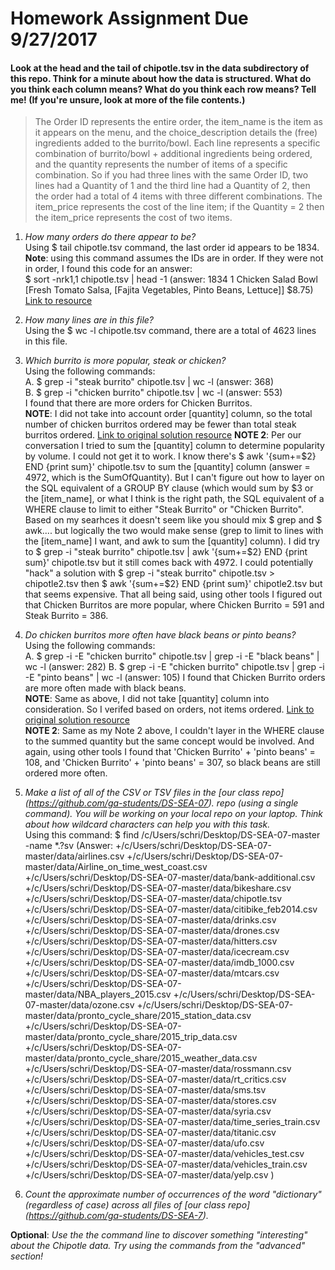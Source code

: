 # Homework Assignment Due 9/27/2017

#### Look at the head and the tail of chipotle.tsv in the data subdirectory of this repo. Think for a minute about how the data is structured. What do you think each column means? What do you think each row means? Tell me! (If you're unsure, look at more of the file contents.)  

> The Order ID represents the entire order, the item_name is the item as it appears on the menu, and the choice_description details the (free) ingredients added to the burrito/bowl. Each line represents a specific combination of burrito/bowl + additional ingredients being ordered, and the quantity represents the number of items of a specific combination. So if you had three lines with the same Order ID, two lines had a Quantity of 1 and the third line had a Quantity of 2, then the order had a total of 4 items with three different combinations. The item_price represents the cost of the line item; if the Quantity = 2 then the item_price represents the cost of two items.  


1. *How many orders do there appear to be?*  
    Using $ tail chipotle.tsv command, the last order id appears to be 1834.  
    **Note**: using this command assumes the IDs are in order. If they were not in order, I found this code for an answer:  
    $ sort -nrk1,1 chipotle.tsv | head -1 (answer: 1834    1       Chicken Salad Bowl      [Fresh Tomato Salsa, [Fajita Vegetables, Pinto Beans, Lettuce]] $8.75)
     [Link to resource](https://unix.stackexchange.com/questions/170204/find-the-max-value-of-column-1-and-print-respective-record-from-column-2-from-fi)
    
2. *How many lines are in this file?*  
    Using the $ wc -l chipotle.tsv command, there are a total of 4623 lines in this file.

3. *Which burrito is more popular, steak or chicken?*  
    Using the following commands:  
    A. $ grep -i "steak burrito" chipotle.tsv | wc -l   (answer: 368)  
    B. $ grep -i "chicken burrito" chipotle.tsv | wc -l (answer: 553)  
    I found that there are more orders for Chicken Burritos.   
    **NOTE**: I did not take into account order [quantity] column, so the total number of chicken burritos ordered may be fewer than total steak burritos ordered.
  [Link to original solution resource](https://unix.stackexchange.com/questions/291225/count-the-number-of-lines-found-by-grep)
    **NOTE 2**: Per our conversation I tried to sum the [quantity] column to determine popularity by volume. I could not get it to work.
    I know there's $ awk '{sum+=$2} END {print sum}' chipotle.tsv to sum the [quantity] column (answer = 4972, which is the
    SumOfQuantity). But I can't figure out how to layer on the SQL equivalent of a GROUP BY clause (which would sum by $3 or the
    [item_name], or what I think is the right path, the SQL equivalent of a WHERE clause to limit to either "Steak Burrito" or "Chicken
    Burrito". Based on my searhces it doesn't seem like you should mix $ grep and $ awk.... but logically the two would make sense (grep
    to limit to lines with the [item_name] I want, and awk to sum the [quantity] column). I did try to $ grep -i "steak burrito"
    chipotle.tsv |  awk '{sum+=$2} END {print sum}' chipotle.tsv but it still comes back with 4972. I could potentially "hack" a
    solution with $ grep -i "steak burrito" chipotle.tsv > chipotle2.tsv then $ awk '{sum+=$2} END {print sum}' chipotle2.tsv but that
    seems expensive. That all being said, using other tools I figured out that Chicken Burritos are more popular,  where Chicken Burrito
    = 591 and Steak Burrito = 386.
  
4. *Do chicken burritos more often have black beans or pinto beans?*  
    Using the following commands:  
    A. $ grep -i -E "chicken burrito" chipotle.tsv | grep -i -E "black beans" | wc -l (answer: 282)
    B. $ grep -i -E "chicken burrito" chipotle.tsv | grep -i -E "pinto beans" | wc -l (answer: 105)
    I found that Chicken Burrito orders are more often made with black beans.  
    **NOTE**: Same as above, I did not take [quantity] column into consideration. So I verifed based on orders, not items ordered.
    [Link to original solution resource](http://www.thegeekstuff.com/2011/10/grep-or-and-not-operators/)  
    **NOTE 2**: Same as my Note 2 above, I couldn't layer in the WHERE clause to the summed quantity but the same concept would be involved. And again, using other tools I found that 'Chicken Burrito' + 'pinto beans' = 108, and 'Chicken Burrito' + 'pinto beans' = 307, so black beans are still ordered more often.

5. *Make a list of all of the CSV or TSV files in the [our class repo] (https://github.com/ga-students/DS-SEA-07). repo (using a single command). You will be working on your local repo on your laptop. Think about how wildcard characters can help you with this task.*  
    Using this command: $ find /c/Users/schri/Desktop/DS-SEA-07-master -name *.?sv
    (Answer: 
    +/c/Users/schri/Desktop/DS-SEA-07-master/data/airlines.csv
    +/c/Users/schri/Desktop/DS-SEA-07-master/data/Airline_on_time_west_coast.csv
    +/c/Users/schri/Desktop/DS-SEA-07-master/data/bank-additional.csv
    +/c/Users/schri/Desktop/DS-SEA-07-master/data/bikeshare.csv
    +/c/Users/schri/Desktop/DS-SEA-07-master/data/chipotle.tsv
    +/c/Users/schri/Desktop/DS-SEA-07-master/data/citibike_feb2014.csv
    +/c/Users/schri/Desktop/DS-SEA-07-master/data/drinks.csv
    +/c/Users/schri/Desktop/DS-SEA-07-master/data/drones.csv
    +/c/Users/schri/Desktop/DS-SEA-07-master/data/hitters.csv
    +/c/Users/schri/Desktop/DS-SEA-07-master/data/icecream.csv
    +/c/Users/schri/Desktop/DS-SEA-07-master/data/imdb_1000.csv
    +/c/Users/schri/Desktop/DS-SEA-07-master/data/mtcars.csv
    +/c/Users/schri/Desktop/DS-SEA-07-master/data/NBA_players_2015.csv
    +/c/Users/schri/Desktop/DS-SEA-07-master/data/ozone.csv
    +/c/Users/schri/Desktop/DS-SEA-07-master/data/pronto_cycle_share/2015_station_data.csv
    +/c/Users/schri/Desktop/DS-SEA-07-master/data/pronto_cycle_share/2015_trip_data.csv
    +/c/Users/schri/Desktop/DS-SEA-07-master/data/pronto_cycle_share/2015_weather_data.csv
    +/c/Users/schri/Desktop/DS-SEA-07-master/data/rossmann.csv
    +/c/Users/schri/Desktop/DS-SEA-07-master/data/rt_critics.csv
    +/c/Users/schri/Desktop/DS-SEA-07-master/data/sms.tsv
    +/c/Users/schri/Desktop/DS-SEA-07-master/data/stores.csv
    +/c/Users/schri/Desktop/DS-SEA-07-master/data/syria.csv
    +/c/Users/schri/Desktop/DS-SEA-07-master/data/time_series_train.csv
    +/c/Users/schri/Desktop/DS-SEA-07-master/data/titanic.csv
    +/c/Users/schri/Desktop/DS-SEA-07-master/data/ufo.csv
    +/c/Users/schri/Desktop/DS-SEA-07-master/data/vehicles_test.csv
    +/c/Users/schri/Desktop/DS-SEA-07-master/data/vehicles_train.csv
    +/c/Users/schri/Desktop/DS-SEA-07-master/data/yelp.csv
    )

6. *Count the approximate number of occurrences of the word "dictionary" (regardless of case) across all files of [our class repo] (https://github.com/ga-students/DS-SEA-7).*


**Optional**: *Use the the command line to discover something "interesting" about the Chipotle data. Try using the commands from the "advanced" section!*
